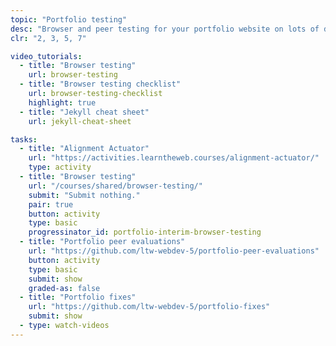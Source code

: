 ```yaml
---
topic: "Portfolio testing"
desc: "Browser and peer testing for your portfolio website on lots of different devices and in lots of situations."
clr: "2, 3, 5, 7"

video_tutorials:
  - title: "Browser testing"
    url: browser-testing
  - title: "Browser testing checklist"
    url: browser-testing-checklist
    highlight: true
  - title: "Jekyll cheat sheet"
    url: jekyll-cheat-sheet

tasks:
  - title: "Alignment Actuator"
    url: "https://activities.learntheweb.courses/alignment-actuator/"
    type: activity
  - title: "Browser testing"
    url: "/courses/shared/browser-testing/"
    submit: "Submit nothing."
    pair: true
    button: activity
    type: basic
    progressinator_id: portfolio-interim-browser-testing
  - title: "Portfolio peer evaluations"
    url: "https://github.com/ltw-webdev-5/portfolio-peer-evaluations"
    button: activity
    type: basic
    submit: show
    graded-as: false
  - title: "Portfolio fixes"
    url: "https://github.com/ltw-webdev-5/portfolio-fixes"
    submit: show
  - type: watch-videos
---
```

